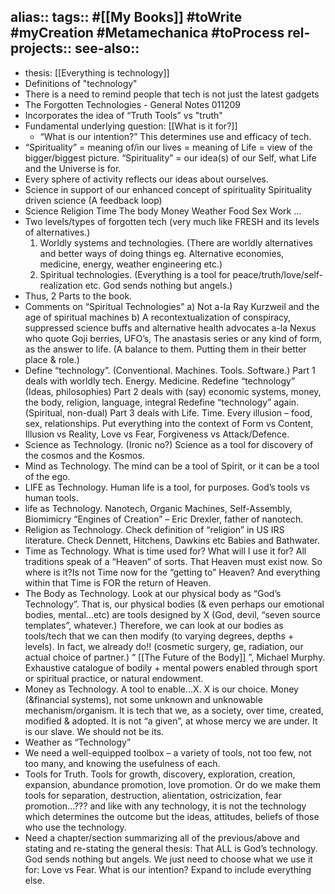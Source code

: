 alias::
tags:: #[[My Books]] #toWrite #myCreation #Metamechanica #toProcess
rel-projects::
see-also::
-
- thesis: [[Everything is technology]]
- Definitions of "technology"
- There is a need to remind people that tech is not just the latest gadgets
- The Forgotten Technologies -  General Notes 011209
- Incorporates the idea of  “Truth Tools” vs "truth"
- Fundamental underlying question: [[What is it for?]]
	- “What is our intention?” This determines use and efficacy of tech.
- “Spirituality” = meaning of/in our lives
  = meaning of Life
  = view of the bigger/biggest picture.
  “Spirituality”  = our idea(s) of our Self, what Life and the Universe is for.
- Every sphere of activity reflects our ideas about ourselves.
- Science in support of our enhanced concept of spirituality
  Spirituality driven science
  (A feedback loop)
- Science
  Religion
  Time
  The body
  Money
  Weather
  Food
  Sex
  Work
  ...
- Two levels/types of forgotten tech (very much like FRESH and its levels of alternatives.)
  1.	Worldly systems and technologies. (There are worldly alternatives and better ways of doing things eg. Alternative economies, medicine, energy, weather engineering etc.)
  2.	Spiritual technologies. (Everything is a tool for peace/truth/love/self-realization etc. God sends nothing but angels.)
- Thus, 2 Parts to the book.
- Comments on “Spiritual Technologies”
  a)	Not a-la Ray Kurzweil and the age of spiritual machines
  b)	A recontextualization of conspiracy, suppressed science buffs and alternative health advocates a-la Nexus who quote Goji berries, UFO’s, The anastasis series or any kind of form, as the answer to life. (A balance to them. Putting them in their better place & role.)
- Define “technology”. (Conventional. Machines. Tools. Software.)
  Part 1 deals with worldly tech. Energy. Medicine.
  Redefine “technology” (Ideas, philosophies)
  Part 2 deals with (say) economic systems, money, the body, religion, language, integral
  Redefine “technology” again. (Spiritual, non-dual)
  Part 3 deals with Life. Time. Every illusion – food, sex, relationships. Put everything into the context of Form vs Content, Illusion vs Reality, Love vs Fear, Forgiveness vs Attack/Defence.
- Science as Technology. (Ironic no?)
  Science as a tool for discovery of the cosmos and the Kosmos.
- Mind as Technology.
  The mind can be a tool of Spirit, or it can be a tool of the ego.
- LIFE as Technology.
  Human life is a tool, for purposes.
  God’s tools vs human tools.
- life as Technology.
  Nanotech, Organic Machines, Self-Assembly, Biomimicry
  “Engines of Creation” – Eric Drexler, father of nanotech.
- Religion as Technology.
  Check definition of “religion” in US IRS literature.
  Check Dennett, Hitchens, Dawkins etc
  Babies and Bathwater.
- Time as Technology.
  What is time used for? What will I use it for?
  All traditions speak of a “Heaven” of sorts. That Heaven must exist now. So where is it?Is not Time now for the “getting to” Heaven? And everything within that Time is FOR the return of Heaven.
- The Body as Technology.
  Look at our physical body as “God’s Technology”. That is, our physical bodies (& even perhaps our emotional bodies, mental...etc) are tools designed by X (God, devil, “seven source templates”, whatever.) Therefore, we can look at our bodies as tools/tech that we can then modify (to varying degrees, depths + levels). In fact, we already do!! (cosmetic surgery, ge, radiation, our actual choice of partner.)
  “ [[The Future of the Body]] ”, Michael Murphy. Exhaustive catalogue of bodily + mental powers enabled through sport or spiritual practice, or natural endowment.
- Money as Technology.
  A tool to enable...X. X is our choice. Money (&financial systems), not some unknown and unknowable mechanism/organism. It is tech that we, as a society, over time, created, modified & adopted. It is not “a given”, at whose mercy we are under. It is our slave. We should not be its.
- Weather as “Technology”
- We need a well-equipped toolbox – a variety of tools, not too few, not too many, and knowing the usefulness of each.
- Tools for Truth.
  Tools for growth, discovery, exploration, creation, expansion, abundance promotion, love promotion.
  Or do we make them tools for separation, destruction, alientation, ostricization, fear promotion...???  and like with any technology, it is not the technology which determines the outcome but the ideas, attitudes, beliefs of those who use the technology.
- Need a chapter/section summarizing all of the previous/above and stating and re-stating the general thesis:
  That ALL is God’s technology. God sends nothing but angels. We just need to choose what we use it for: Love vs Fear. What is our intention? Expand to include everything else.
